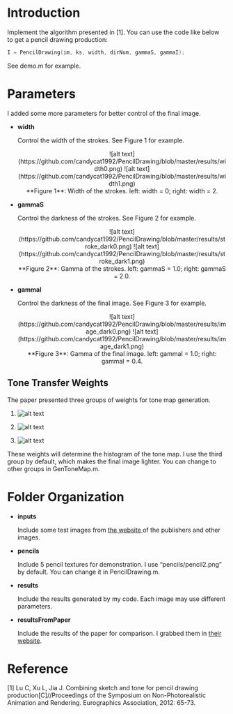 
# Introduction

Implement the algorithm presented in [1]. You can use the code like below to get a pencil drawing production:

```C++
I = PencilDrawing(im, ks, width, dirNum, gammaS, gammaI);
```

See demo.m for example.

# Parameters

I added some more parameters for better control of the final image.

* **width**

	Control the width of the strokes. See Figure 1 for example.

	<center>![alt text](https://github.com/candycat1992/PencilDrawing/blob/master/results/width0.png) ![alt text](https://github.com/candycat1992/PencilDrawing/blob/master/results/width1.png)</center>

	<center>**Figure 1**: Width of the strokes. left: width = 0; right: width = 2.</center>

* **gammaS**

	Control the darkness of the strokes. See Figure 2 for example.

	<center>![alt text](https://github.com/candycat1992/PencilDrawing/blob/master/results/stroke_dark0.png) ![alt text](https://github.com/candycat1992/PencilDrawing/blob/master/results/stroke_dark1.png)</center>

	<center>**Figure 2**: Gamma of the strokes. left: gammaS = 1.0; right: gammaS = 2.0.</center>

* **gammaI**

	Control the darkness of the final image. See Figure 3 for example.

	<center>![alt text](https://github.com/candycat1992/PencilDrawing/blob/master/results/image_dark0.png) ![alt text](https://github.com/candycat1992/PencilDrawing/blob/master/results/image_dark1.png)</center>

	<center>**Figure 3**: Gamma of the final image. left: gammaI = 1.0; right: gammaI = 0.4.</center>

## Tone Transfer Weights

The paper presented three groups of weights for tone map generation.

1. ![alt text](https://github.com/candycat1992/candycat1992.github.io/blob/master/project_images/Tex2Img_1448535264.jpg)

2. ![alt text](https://github.com/candycat1992/candycat1992.github.io/blob/master/project_images/Tex2Img_1448535306.jpg)

3. ![alt text](https://github.com/candycat1992/candycat1992.github.io/blob/master/project_images/Tex2Img_1448535007.jpg)

These weights will determine the histogram of the tone map. I use the third group by default, which makes the final image lighter. You can change to other groups in GenToneMap.m.

# Folder Organization

* **inputs**

	Include some test images from <a href="http://www.cse.cuhk.edu.hk/leojia/projects/pencilsketch/pencil_drawing.htm" target="_blank">the website </a> of the publishers and other images.

* **pencils**
	
	Include 5 pencil textures for demonstration. I use “pencils/pencil2.png” by default. You can change it in PencilDrawing.m.

* **results**

	Include the results generated by my code. Each image may use different parameters.

* **resultsFromPaper**

	Include the results of the paper for comparison. I grabbed them in <a href="http://www.cse.cuhk.edu.hk/leojia/projects/pencilsketch/pencil_drawing.htm" target="_blank">their website</a>.

# Reference

[1] Lu C, Xu L, Jia J. Combining sketch and tone for pencil drawing production[C]//Proceedings of the Symposium on Non-Photorealistic Animation and Rendering. Eurographics Association, 2012: 65-73.